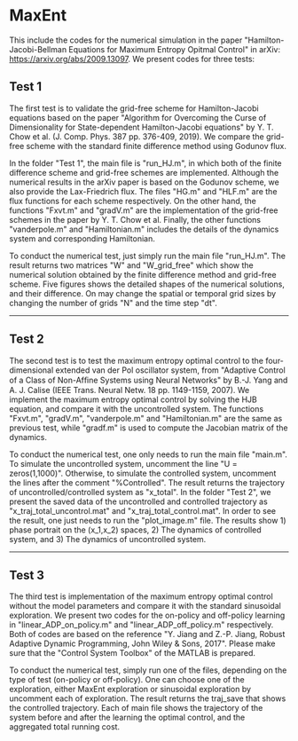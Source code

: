 # MaxEnt

This include the codes for the numerical simulation in the paper "Hamilton-Jacobi-Bellman Equations for Maximum Entropy Opitmal Control" in arXiv: https://arxiv.org/abs/2009.13097.
We present codes for three tests:

## Test 1
The first test is to validate the grid-free scheme for Hamilton-Jacobi equations based on the paper "Algorithm for Overcoming the Curse of Dimensionality for State-dependent Hamilton-Jacobi equations" by Y. T. Chow et al. (J. Comp. Phys. 387 pp. 376-409, 2019). We compare the grid-free scheme with the standard finite difference method using Godunov flux. 

In the folder "Test 1", the main file is "run_HJ.m", in which both of the finite difference scheme and grid-free schemes are implemented. Although the numerical results in the arXiv paper is based on the Godunov scheme, we also provide the Lax-Friedrich flux. The files "HG.m" and "HLF.m" are the flux functions for each scheme respectively. On the other hand, the functions "Fxvt.m" and "gradV.m" are the implementation of the grid-free schemes in the paper by Y. T. Chow et al. Finally, the other functions "vanderpole.m" and "Hamiltonian.m" includes the details of the dynamics system and corresponding Hamiltonian.

To conduct the numerical test, just simply run the main file "run_HJ.m". The result returns two matrices "W" and "W_grid_free" which show the numerical solution obtained by the finite difference method and grid-free scheme. Five figures shows the detailed shapes of the numerical solutions, and their difference. On may change the spatial or temporal grid sizes by changing the number of grids "N" and the time step "dt".

---

## Test 2
The second test is to test the maximum entropy optimal control to the four-dimensional extended van der Pol oscillator system, from "Adaptive Control of a Class of Non-Afﬁne Systems using Neural Networks" by B.-J. Yang and A. J. Calise (IEEE Trans. Neural Netw. 18 pp. 1149-1159, 2007). We implement the maximum entropy optimal control by solving the HJB equation, and compare it with the uncontrolled system. The functions "Fxvt.m", "gradV.m", "vanderpole.m" and "Hamiltonian.m" are the same as previous test, while "gradf.m" is used to compute the Jacobian matrix of the dynamics. 

To conduct the numerical test, one only needs to run the main file "main.m". To simulate the uncontrolled system, uncomment the line "U = zeros(1,1000)". Otherwise, to simulate the controlled system, uncomment the lines after the comment "%Controlled". The result returns the trajectory of uncontrolled/controlled system as "x_total". In the folder "Test 2", we present the saved data of the uncontrolled and controlled trajectory as "x_traj_total_uncontrol.mat" and "x_traj_total_control.mat". In order to see the result, one just needs to run the "plot_image.m" file. The results show 1) phase portrait on the (x_1,x_2) spaces, 2) The dynamics of controlled system, and 3) The dynamics of uncontrolled system.

---

## Test 3
The third test is implementation of the maximum entropy optimal control without the model parameters and compare it with the standard sinusoidal exploration. We present two codes for the on-policy and off-policy learning in "linear_ADP_on_policy.m" and "linear_ADP_off_policy.m" respectively. Both of codes are based on the reference "Y. Jiang and Z.-P. Jiang, Robust Adaptive Dynamic Programming, John Wiley & Sons, 2017". Please make sure that the "Control System Toolbox" of the MATLAB is prepared.

To conduct the numerical test, simply run one of the files, depending on the type of test (on-policy or off-policy). One can choose one of the exploration, either MaxEnt exploration or sinusoidal exploration by uncomment each of exploration. The result returns the traj_save that shows the controlled trajectory. Each of main file shows the trajectory of the system before and after the learning the optimal control, and the aggregated total running cost.
